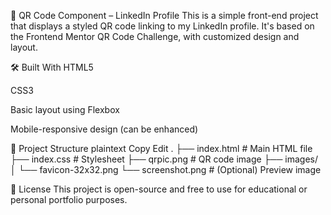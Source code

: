 📱 QR Code Component – LinkedIn Profile
This is a simple front-end project that displays a styled QR code linking to my LinkedIn profile. It's based on the Frontend Mentor QR Code Challenge, with customized design and layout.

🛠️ Built With
HTML5

CSS3

Basic layout using Flexbox

Mobile-responsive design (can be enhanced)

📂 Project Structure
plaintext
Copy
Edit
.
├── index.html         # Main HTML file
├── index.css          # Stylesheet
├── qrpic.png          # QR code image
├── images/
│   └── favicon-32x32.png
└── screenshot.png     # (Optional) Preview image

📄 License
This project is open-source and free to use for educational or personal portfolio purposes.
